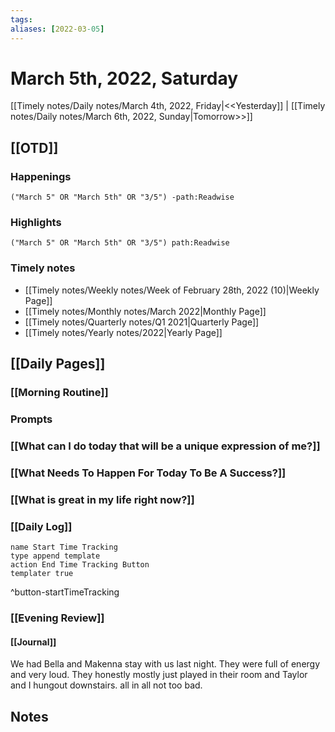 ```yaml
---
tags:
aliases: [2022-03-05]
---
```


# March 5th, 2022, Saturday

[[Timely notes/Daily notes/March 4th, 2022, Friday|<<Yesterday]] | [[Timely notes/Daily notes/March 6th, 2022, Sunday|Tomorrow>>]]

## [[OTD]]

### Happenings

```query
("March 5" OR "March 5th" OR "3/5") -path:Readwise
```

### Highlights

```query
("March 5" OR "March 5th" OR "3/5") path:Readwise
```

### Timely notes
- [[Timely notes/Weekly notes/Week of February 28th, 2022 (10)|Weekly Page]]
- [[Timely notes/Monthly notes/March 2022|Monthly Page]]
- [[Timely notes/Quarterly notes/Q1 2021|Quarterly Page]]
- [[Timely notes/Yearly notes/2022|Yearly Page]]

## [[Daily Pages]]

### [[Morning Routine]]

### Prompts

### [[What can I do today that will be a unique expression of me?]]

### [[What Needs To Happen For Today To Be A Success?]]

### [[What is great in my life right now?]]

### [[Daily Log]]

```button
name Start Time Tracking
type append template
action End Time Tracking Button
templater true
```
^button-startTimeTracking

### [[Evening Review]]

#### [[Journal]]

We had Bella and Makenna stay with us last night. They were full of energy and very loud. They honestly mostly just played in their room and Taylor and I hungout downstairs. all in all not too bad.

## Notes
